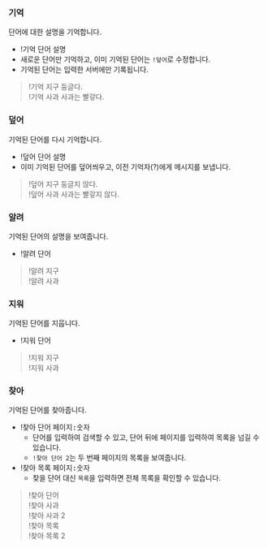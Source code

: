 ### 기억
단어에 대한 설명을 기억합니다.
- !기억 <kbd>단어</kbd> <kbd>설명</kbd>
- 새로운 단어만 기억하고, 이미 기억된 단어는 `!덮어`로 수정합니다.
- 기억된 단어는 입력한 서버에만 기록됩니다.

> !기억 지구 둥글다. <br />
> !기억 사과 사과는 빨갛다.


### 덮어
기억된 단어를 다시 기억합니다.
- !덮어 <kbd>단어</kbd> <kbd>설명</kbd>
- 이미 기억된 단어를 덮어씌우고, 이전 기억자(?)에게 메시지를 보냅니다.

> !덮어 지구 둥글지 않다.  <br />
> !덮어 사과 사과는 빨갛지 않다.


### 알려
기억된 단어의 설명을 보여줍니다.
- !알려 <kbd>단어</kbd>

> !알려 지구 <br />
> !알려 사과


### 지워
기억된 단어를 지웁니다.
- !지워 <kbd>단어</kbd>

> !지워 지구 <br />
> !지워 사과


### 찾아
기억된 단어를 찾아줍니다.
- !찾아 <kbd>단어</kbd> <kbd>페이지:숫자</kbd>
  - 단어를 입력하여 검색할 수 있고, 단어 뒤에 페이지를 입력하여 목록을 넘길 수 있습니다.
  - `!찾아 단어 2`는 두 번째 페이지의 목록을 보여줍니다.
- !찾아 목록 <kbd>페이지:숫자</kbd>
  - 찾을 단어 대신 `목록`을 입력하면 전체 목록을 확인할 수 있습니다.

> !찾아 단어 <br />
> !찾아 사과 <br />
> !찾아 사과 2 <br />
> !찾아 목록 <br />
> !찾아 목록 2
